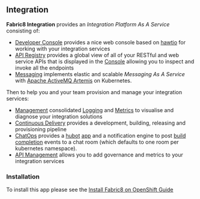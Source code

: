 ## Integration

**Fabric8 Integration** provides an _Integration Platform As A Service_ consisting of:

* [Developer Console](console.html) provides a nice web console based on [hawtio](http://hawt.io/) for working with your integration services
* [API Registry](apiRegistry.html) provides a global view of all of your RESTful and web service APIs that is displayed in the [Console](console.html) allowing you to inspect and invoke all the endpoints
* [Messaging](fabric8MQ.html) implements elastic and scalable _Messaging As A Service_ with [Apache ActiveMQ Artemis](http://activemq.apache.org/artemis/) on Kubernetes.

Then to help you and your team provision and manage your integration services:

* [Management](management.html) consolidated [Logging](logging.html) and  [Metrics](metrics.html) to visualise and diagnose your integration solutions
* [Continuous Delivery](cdelivery.html) provides a development, building, releasing and provisioning pipeline
* [ChatOps](chat.html) provides a [hubot](https://hubot.github.com/) [app](apps.html) and a notification engine to post [build completion](builds.html) events to a chat room (which defaults to one room per kubernetes namespace).
* [API Management](apiManagement.md) allows you to add governance and metrics to your integration services

### Installation

To install this app please see the [Install Fabric8 on OpenShift Guide](getStarted/apps.html)
